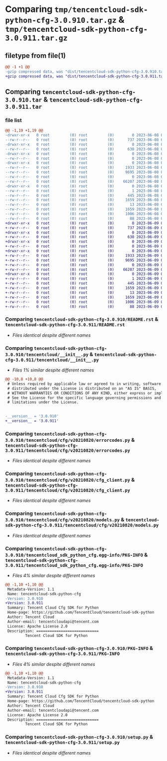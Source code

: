 # Comparing `tmp/tencentcloud-sdk-python-cfg-3.0.910.tar.gz` & `tmp/tencentcloud-sdk-python-cfg-3.0.911.tar.gz`

## filetype from file(1)

```diff
@@ -1 +1 @@
-gzip compressed data, was "dist/tencentcloud-sdk-python-cfg-3.0.910.tar", last modified: Thu Jun  8 09:05:32 2023, max compression
+gzip compressed data, was "dist/tencentcloud-sdk-python-cfg-3.0.911.tar", last modified: Fri Jun  9 02:14:43 2023, max compression
```

## Comparing `tencentcloud-sdk-python-cfg-3.0.910.tar` & `tencentcloud-sdk-python-cfg-3.0.911.tar`

### file list

```diff
@@ -1,19 +1,19 @@
-drwxr-xr-x   0 root         (0) root         (0)        0 2023-06-08 09:05:32.000000 tencentcloud-sdk-python-cfg-3.0.910/
--rw-r--r--   0 root         (0) root         (0)      737 2023-06-08 09:05:32.000000 tencentcloud-sdk-python-cfg-3.0.910/README.rst
-drwxr-xr-x   0 root         (0) root         (0)        0 2023-06-08 09:05:32.000000 tencentcloud-sdk-python-cfg-3.0.910/tencentcloud/
--rw-r--r--   0 root         (0) root         (0)      630 2023-06-08 09:05:32.000000 tencentcloud-sdk-python-cfg-3.0.910/tencentcloud/__init__.py
-drwxr-xr-x   0 root         (0) root         (0)        0 2023-06-08 09:05:32.000000 tencentcloud-sdk-python-cfg-3.0.910/tencentcloud/cfg/
--rw-r--r--   0 root         (0) root         (0)        0 2023-06-08 09:05:32.000000 tencentcloud-sdk-python-cfg-3.0.910/tencentcloud/cfg/__init__.py
-drwxr-xr-x   0 root         (0) root         (0)        0 2023-06-08 09:05:32.000000 tencentcloud-sdk-python-cfg-3.0.910/tencentcloud/cfg/v20210820/
--rw-r--r--   0 root         (0) root         (0)     1933 2023-06-08 09:05:32.000000 tencentcloud-sdk-python-cfg-3.0.910/tencentcloud/cfg/v20210820/errorcodes.py
--rw-r--r--   0 root         (0) root         (0)     9695 2023-06-08 09:05:32.000000 tencentcloud-sdk-python-cfg-3.0.910/tencentcloud/cfg/v20210820/cfg_client.py
--rw-r--r--   0 root         (0) root         (0)        0 2023-06-08 09:05:32.000000 tencentcloud-sdk-python-cfg-3.0.910/tencentcloud/cfg/v20210820/__init__.py
--rw-r--r--   0 root         (0) root         (0)    66207 2023-06-08 09:05:32.000000 tencentcloud-sdk-python-cfg-3.0.910/tencentcloud/cfg/v20210820/models.py
-drwxr-xr-x   0 root         (0) root         (0)        0 2023-06-08 09:05:32.000000 tencentcloud-sdk-python-cfg-3.0.910/tencentcloud_sdk_python_cfg.egg-info/
--rw-r--r--   0 root         (0) root         (0)        1 2023-06-08 09:05:32.000000 tencentcloud-sdk-python-cfg-3.0.910/tencentcloud_sdk_python_cfg.egg-info/dependency_links.txt
--rw-r--r--   0 root         (0) root         (0)      445 2023-06-08 09:05:32.000000 tencentcloud-sdk-python-cfg-3.0.910/tencentcloud_sdk_python_cfg.egg-info/SOURCES.txt
--rw-r--r--   0 root         (0) root         (0)     1659 2023-06-08 09:05:32.000000 tencentcloud-sdk-python-cfg-3.0.910/tencentcloud_sdk_python_cfg.egg-info/PKG-INFO
--rw-r--r--   0 root         (0) root         (0)       13 2023-06-08 09:05:32.000000 tencentcloud-sdk-python-cfg-3.0.910/tencentcloud_sdk_python_cfg.egg-info/top_level.txt
--rw-r--r--   0 root         (0) root         (0)     1659 2023-06-08 09:05:32.000000 tencentcloud-sdk-python-cfg-3.0.910/PKG-INFO
--rw-r--r--   0 root         (0) root         (0)     1006 2023-06-08 09:05:32.000000 tencentcloud-sdk-python-cfg-3.0.910/setup.py
--rw-r--r--   0 root         (0) root         (0)       88 2023-06-08 09:05:32.000000 tencentcloud-sdk-python-cfg-3.0.910/setup.cfg
+drwxr-xr-x   0 root         (0) root         (0)        0 2023-06-09 02:14:43.000000 tencentcloud-sdk-python-cfg-3.0.911/
+-rw-r--r--   0 root         (0) root         (0)      737 2023-06-09 02:14:43.000000 tencentcloud-sdk-python-cfg-3.0.911/README.rst
+drwxr-xr-x   0 root         (0) root         (0)        0 2023-06-09 02:14:43.000000 tencentcloud-sdk-python-cfg-3.0.911/tencentcloud/
+-rw-r--r--   0 root         (0) root         (0)      630 2023-06-09 02:14:43.000000 tencentcloud-sdk-python-cfg-3.0.911/tencentcloud/__init__.py
+drwxr-xr-x   0 root         (0) root         (0)        0 2023-06-09 02:14:43.000000 tencentcloud-sdk-python-cfg-3.0.911/tencentcloud/cfg/
+-rw-r--r--   0 root         (0) root         (0)        0 2023-06-09 02:14:43.000000 tencentcloud-sdk-python-cfg-3.0.911/tencentcloud/cfg/__init__.py
+drwxr-xr-x   0 root         (0) root         (0)        0 2023-06-09 02:14:43.000000 tencentcloud-sdk-python-cfg-3.0.911/tencentcloud/cfg/v20210820/
+-rw-r--r--   0 root         (0) root         (0)     1933 2023-06-09 02:14:43.000000 tencentcloud-sdk-python-cfg-3.0.911/tencentcloud/cfg/v20210820/errorcodes.py
+-rw-r--r--   0 root         (0) root         (0)     9695 2023-06-09 02:14:43.000000 tencentcloud-sdk-python-cfg-3.0.911/tencentcloud/cfg/v20210820/cfg_client.py
+-rw-r--r--   0 root         (0) root         (0)        0 2023-06-09 02:14:43.000000 tencentcloud-sdk-python-cfg-3.0.911/tencentcloud/cfg/v20210820/__init__.py
+-rw-r--r--   0 root         (0) root         (0)    66207 2023-06-09 02:14:43.000000 tencentcloud-sdk-python-cfg-3.0.911/tencentcloud/cfg/v20210820/models.py
+drwxr-xr-x   0 root         (0) root         (0)        0 2023-06-09 02:14:43.000000 tencentcloud-sdk-python-cfg-3.0.911/tencentcloud_sdk_python_cfg.egg-info/
+-rw-r--r--   0 root         (0) root         (0)        1 2023-06-09 02:14:43.000000 tencentcloud-sdk-python-cfg-3.0.911/tencentcloud_sdk_python_cfg.egg-info/dependency_links.txt
+-rw-r--r--   0 root         (0) root         (0)      445 2023-06-09 02:14:43.000000 tencentcloud-sdk-python-cfg-3.0.911/tencentcloud_sdk_python_cfg.egg-info/SOURCES.txt
+-rw-r--r--   0 root         (0) root         (0)     1659 2023-06-09 02:14:43.000000 tencentcloud-sdk-python-cfg-3.0.911/tencentcloud_sdk_python_cfg.egg-info/PKG-INFO
+-rw-r--r--   0 root         (0) root         (0)       13 2023-06-09 02:14:43.000000 tencentcloud-sdk-python-cfg-3.0.911/tencentcloud_sdk_python_cfg.egg-info/top_level.txt
+-rw-r--r--   0 root         (0) root         (0)     1659 2023-06-09 02:14:43.000000 tencentcloud-sdk-python-cfg-3.0.911/PKG-INFO
+-rw-r--r--   0 root         (0) root         (0)     1006 2023-06-09 02:14:43.000000 tencentcloud-sdk-python-cfg-3.0.911/setup.py
+-rw-r--r--   0 root         (0) root         (0)       88 2023-06-09 02:14:43.000000 tencentcloud-sdk-python-cfg-3.0.911/setup.cfg
```

### Comparing `tencentcloud-sdk-python-cfg-3.0.910/README.rst` & `tencentcloud-sdk-python-cfg-3.0.911/README.rst`

 * *Files identical despite different names*

### Comparing `tencentcloud-sdk-python-cfg-3.0.910/tencentcloud/__init__.py` & `tencentcloud-sdk-python-cfg-3.0.911/tencentcloud/__init__.py`

 * *Files 1% similar despite different names*

```diff
@@ -10,8 +10,8 @@
 # Unless required by applicable law or agreed to in writing, software
 # distributed under the License is distributed on an "AS IS" BASIS,
 # WITHOUT WARRANTIES OR CONDITIONS OF ANY KIND, either express or implied.
 # See the License for the specific language governing permissions and
 # limitations under the License.
 
 
-__version__ = '3.0.910'
+__version__ = '3.0.911'
```

### Comparing `tencentcloud-sdk-python-cfg-3.0.910/tencentcloud/cfg/v20210820/errorcodes.py` & `tencentcloud-sdk-python-cfg-3.0.911/tencentcloud/cfg/v20210820/errorcodes.py`

 * *Files identical despite different names*

### Comparing `tencentcloud-sdk-python-cfg-3.0.910/tencentcloud/cfg/v20210820/cfg_client.py` & `tencentcloud-sdk-python-cfg-3.0.911/tencentcloud/cfg/v20210820/cfg_client.py`

 * *Files identical despite different names*

### Comparing `tencentcloud-sdk-python-cfg-3.0.910/tencentcloud/cfg/v20210820/models.py` & `tencentcloud-sdk-python-cfg-3.0.911/tencentcloud/cfg/v20210820/models.py`

 * *Files identical despite different names*

### Comparing `tencentcloud-sdk-python-cfg-3.0.910/tencentcloud_sdk_python_cfg.egg-info/PKG-INFO` & `tencentcloud-sdk-python-cfg-3.0.911/tencentcloud_sdk_python_cfg.egg-info/PKG-INFO`

 * *Files 4% similar despite different names*

```diff
@@ -1,10 +1,10 @@
 Metadata-Version: 1.1
 Name: tencentcloud-sdk-python-cfg
-Version: 3.0.910
+Version: 3.0.911
 Summary: Tencent Cloud Cfg SDK for Python
 Home-page: https://github.com/TencentCloud/tencentcloud-sdk-python
 Author: Tencent Cloud
 Author-email: tencentcloudapi@tencent.com
 License: Apache License 2.0
 Description: ============================
         Tencent Cloud SDK for Python
```

### Comparing `tencentcloud-sdk-python-cfg-3.0.910/PKG-INFO` & `tencentcloud-sdk-python-cfg-3.0.911/PKG-INFO`

 * *Files 4% similar despite different names*

```diff
@@ -1,10 +1,10 @@
 Metadata-Version: 1.1
 Name: tencentcloud-sdk-python-cfg
-Version: 3.0.910
+Version: 3.0.911
 Summary: Tencent Cloud Cfg SDK for Python
 Home-page: https://github.com/TencentCloud/tencentcloud-sdk-python
 Author: Tencent Cloud
 Author-email: tencentcloudapi@tencent.com
 License: Apache License 2.0
 Description: ============================
         Tencent Cloud SDK for Python
```

### Comparing `tencentcloud-sdk-python-cfg-3.0.910/setup.py` & `tencentcloud-sdk-python-cfg-3.0.911/setup.py`

 * *Files identical despite different names*

